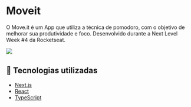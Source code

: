 # Moveit

O Move.it é um App que utiliza a técnica de pomodoro, com o objetivo de melhorar sua produtividade e foco. Desenvolvido durante a Next Level Week #4 da Rocketseat.


<img src="https://media.giphy.com/media/vsspfAEQOGvRfH1lOW/giphy.gif" styke="width: 800px"> <img/>

## 🚀 Tecnologias utilizadas

<ul>
<li><a href="https://nextjs.org/" rel="nofollow">Next.js</a></li>
<li><a href="https://reactjs.org" rel="nofollow">React</a></li>
<li><a href="https://www.typescriptlang.org/" rel="nofollow">TypeScript</a></li>
</ul>

